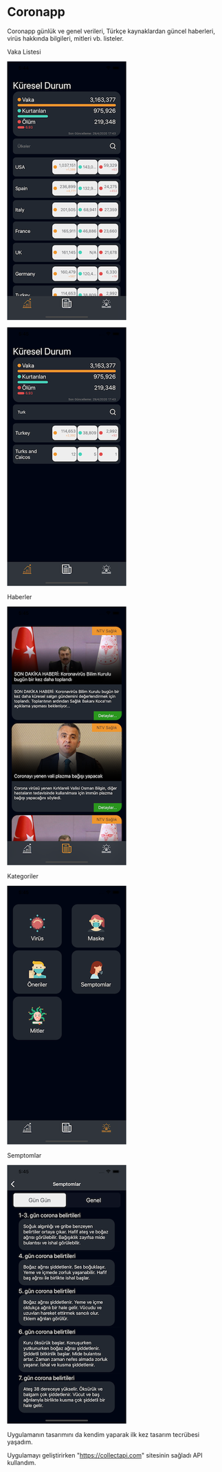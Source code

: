 # Coronapp
Coronapp günlük ve genel verileri, Türkçe kaynaklardan güncel haberleri, virüs hakkında bilgileri, mitleri vb. listeler.

Vaka Listesi

![](Resources/mainList.png)

![](Resources/mainListSearch.png)

Haberler

![](Resources/news.png)

Kategoriler

![](Resources/infoCategoryList.png)

Semptomlar

![](Resources/symptoms.png)

Uygulamanın tasarımını da kendim yaparak ilk kez tasarım tecrübesi yaşadım. 

Uygulamayı geliştirirken "https://collectapi.com" sitesinin sağladı API kullandım.

